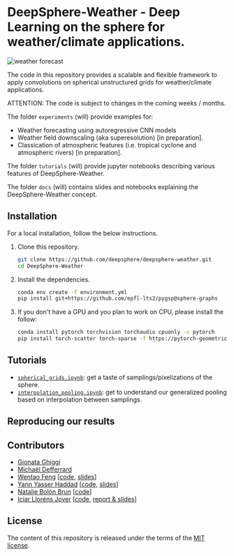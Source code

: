 # DeepSphere-Weather - Deep Learning on the sphere for weather/climate applications.

![weather forecast](./figs/Forecast_State_Errors.gif)

The code in this repository provides a scalable and flexible framework to apply convolutions on spherical unstructured grids for weather/climate applications.

ATTENTION: The code is subject to changes in the coming weeks / months.

The folder `experiments` (will) provide examples for:
-  Weather forecasting using autoregressive CNN models
-  Weather field downscaling (aka superesolution) [in preparation].
-  Classication of atmospheric features (i.e. tropical cyclone and atmospheric rivers) [in preparation].

The folder `tutorials` (will) provide jupyter notebooks describing various features of DeepSphere-Weather.

The folder `docs` (will) contains slides and notebooks explaining the DeepSphere-Weather concept.

## Installation

For a local installation, follow the below instructions.

1. Clone this repository.
   ```sh
   git clone https://github.com/deepsphere/deepsphere-weather.git
   cd DeepSphere-Weather
   ```

2. Install the dependencies.
   ```sh
   conda env create -f environment.yml
   pip install git+https://github.com/epfl-lts2/pygsp@sphere-graphs
   ```

3. If you don't have a GPU and you plan to work on CPU, please install the follow:
   ```sh
   conda install pytorch torchvision torchaudio cpuonly -c pytorch
   pip install torch-scatter torch-sparse -f https://pytorch-geometric.com/whl/torch-1.7.0+cpu.html
   ```

## Tutorials

* [`spherical_grids.ipynb`]: get a taste of samplings/pixelizations of the sphere.
* [`interpolation_pooling.ipynb`]: get to understand our generalized pooling based on interpolation between samplings.

[`spherical_grids.ipynb`]: https://nbviewer.jupyter.org/github/deepsphere/deepsphere-weather/blob/outputs/tutorials/spherical_grids.ipynb
[`interpolation_pooling.ipynb`]: https://nbviewer.jupyter.org/github/deepsphere/deepsphere-weather/blob/outputs/tutorials/interpolation_pooling.ipynb

## Reproducing our results

## Contributors

* [Gionata Ghiggi](https://people.epfl.ch/gionata.ghiggi)
* [Michaël Defferrard](https://deff.ch)
* [Wentao Feng](https://www.linkedin.com/in/wentaofeng) [[code](https://github.com/ownzonefeng/weather_prediction/), [slides](https://infoscience.epfl.ch/record/282285)]
* [Yann Yasser Haddad](https://www.linkedin.com/in/yann-yasser-haddad) [[code](https://github.com/ownzonefeng/weather_prediction), [slides](https://infoscience.epfl.ch/record/282437)]
* [Natalie Bolón Brun](https://www.linkedin.com/in/nataliebolonbrun) [[code](https://github.com/natbolon/weather_prediction)]
* [Icíar Lloréns Jover](https://www.linkedin.com/in/iciar-llorens-jover) [[code](https://github.com/illorens/weather_prediction), [report & slides](https://infoscience.epfl.ch/record/278138)]

## License

The content of this repository is released under the terms of the [MIT license](LICENSE.txt).
